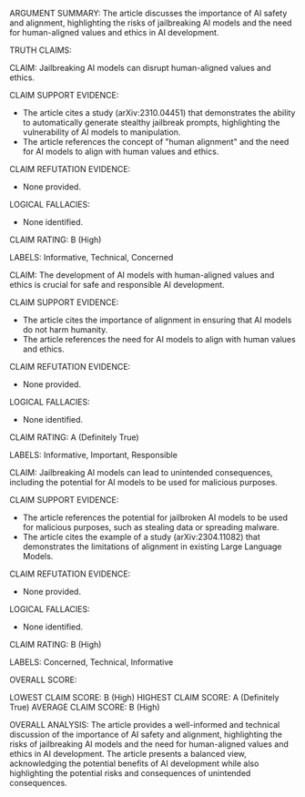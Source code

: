 ARGUMENT SUMMARY:
The article discusses the importance of AI safety and alignment, highlighting the risks of jailbreaking AI models and the need for human-aligned values and ethics in AI development.

TRUTH CLAIMS:

CLAIM: Jailbreaking AI models can disrupt human-aligned values and ethics.

CLAIM SUPPORT EVIDENCE:
* The article cites a study (arXiv:2310.04451) that demonstrates the ability to automatically generate stealthy jailbreak prompts, highlighting the vulnerability of AI models to manipulation.
* The article references the concept of "human alignment" and the need for AI models to align with human values and ethics.

CLAIM REFUTATION EVIDENCE:
* None provided.

LOGICAL FALLACIES:
* None identified.

CLAIM RATING: B (High)

LABELS: Informative, Technical, Concerned

CLAIM: The development of AI models with human-aligned values and ethics is crucial for safe and responsible AI development.

CLAIM SUPPORT EVIDENCE:
* The article cites the importance of alignment in ensuring that AI models do not harm humanity.
* The article references the need for AI models to align with human values and ethics.

CLAIM REFUTATION EVIDENCE:
* None provided.

LOGICAL FALLACIES:
* None identified.

CLAIM RATING: A (Definitely True)

LABELS: Informative, Important, Responsible

CLAIM: Jailbreaking AI models can lead to unintended consequences, including the potential for AI models to be used for malicious purposes.

CLAIM SUPPORT EVIDENCE:
* The article references the potential for jailbroken AI models to be used for malicious purposes, such as stealing data or spreading malware.
* The article cites the example of a study (arXiv:2304.11082) that demonstrates the limitations of alignment in existing Large Language Models.

CLAIM REFUTATION EVIDENCE:
* None provided.

LOGICAL FALLACIES:
* None identified.

CLAIM RATING: B (High)

LABELS: Concerned, Technical, Informative

OVERALL SCORE:

LOWEST CLAIM SCORE: B (High)
HIGHEST CLAIM SCORE: A (Definitely True)
AVERAGE CLAIM SCORE: B (High)

OVERALL ANALYSIS:
The article provides a well-informed and technical discussion of the importance of AI safety and alignment, highlighting the risks of jailbreaking AI models and the need for human-aligned values and ethics in AI development. The article presents a balanced view, acknowledging the potential benefits of AI development while also highlighting the potential risks and consequences of unintended consequences.
